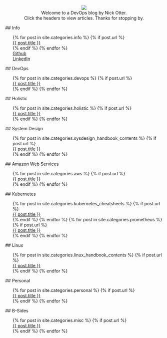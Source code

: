 ---
---

<p align="center">
  <img src="https://user-images.githubusercontent.com/26765027/104627185-9cbe6400-568e-11eb-8d5f-3c0d7fab1dec.png" />
  <br>Welcome to a DevOps blog by Nick Otter.
  <br>Click the headers to view articles. Thanks for stopping by.
</p>

  
<div markdown="1">## Info

<div>
  <ul style="list-style-type:none">
    {% for post in site.categories.info %}
      {% if post.url %}
         <li><a href="{{ post.url }}">{{ post.title }}</a></li>
      {% endif %}
    {% endfor %}
    <li><a href="https://github.com/nick-otter/">Github</a></li>
    <li><a href="https://www.linkedin.com/in/nick-otter/">LinkedIn</a></li>
  </ul>
</div>

<div markdown="1">## DevOps

<div>
  <ul style="list-style-type:none">
    {% for post in site.categories.devops %}
      {% if post.url %}
         <li><a href="{{ post.url }}">{{ post.title }}</a></li>
      {% endif %}
     {% endfor %}
   </ul>
</div>

<div markdown="1">## Holistic

<div>
  <ul style="list-style-type:none">
    {% for post in site.categories.holistic %}
      {% if post.url %}
         <li><a href="{{ post.url }}">{{ post.title }}</a></li>
      {% endif %}
     {% endfor %}
   </ul>
</div>

<div markdown="1">## System Design
   <ul style="list-style-type:none">
     {% for post in site.categories.sysdesign_handbook_contents %}
       {% if post.url %}
         <li><a href="{{ post.url }}">{{ post.title }}</a></li>
       {% endif %}
     {% endfor %}
    </ul>
 </div>


<div markdown="1">## Amazon Web Services

<div>
  <ul style="list-style-type:none">
    {% for post in site.categories.aws %}
      {% if post.url %}
         <li><a href="{{ post.url }}">{{ post.title }}</a></li>
      {% endif %}
     {% endfor %}
   </ul>
</div>

<div markdown="1">## Kubernetes
  <ul style="list-style-type:none">
    {% for post in site.categories.kubernetes_cheatsheets %}
      {% if post.url %}
         <li><a href="{{ post.url }}">{{ post.title }}</a></li>
      {% endif %}
     {% endfor %}
    {% for post in site.categories.prometheus %}
      {% if post.url %}
         <li><a href="{{ post.url }}">{{ post.title }}</a></li>
      {% endif %}
     {% endfor %}
   </ul>
</div>

<div markdown="1">## Linux
  <ul style="list-style-type:none">
    {% for post in site.categories.linux_handbook_contents %}
      {% if post.url %}
         <li><a href="{{ post.url }}">{{ post.title }}</a></li>
      {% endif %}
    {% endfor %}
   </ul>
</div>


<div markdown="1">## Personal

<div>
  <ul style="list-style-type:none">
    {% for post in site.categories.personal %}
      {% if post.url %}
         <li><a href="{{ post.url }}">{{ post.title }}</a></li>
      {% endif %}
     {% endfor %}
   </ul>
</div>

<div markdown="1">## B-Sides

<div>
  <ul style="list-style-type:none">
    {% for post in site.categories.misc %}
      {% if post.url %}
         <li><a href="{{ post.url }}">{{ post.title }}</a></li>
      {% endif %}
     {% endfor %}
   </ul>
</div>

